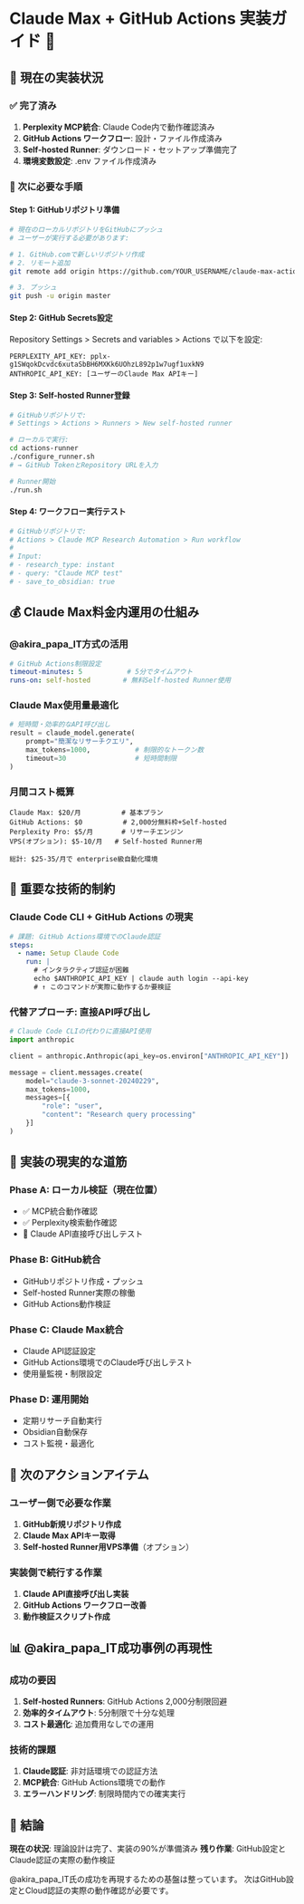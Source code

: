 # Claude Max + GitHub Actions 実装ガイド 🚀

## 🎯 現在の実装状況

### ✅ 完了済み
1. **Perplexity MCP統合**: Claude Code内で動作確認済み
2. **GitHub Actions ワークフロー**: 設計・ファイル作成済み
3. **Self-hosted Runner**: ダウンロード・セットアップ準備完了
4. **環境変数設定**: .env ファイル作成済み

### 🔧 次に必要な手順

#### Step 1: GitHubリポジトリ準備
```bash
# 現在のローカルリポジトリをGitHubにプッシュ
# ユーザーが実行する必要があります:

# 1. GitHub.comで新しいリポジトリ作成
# 2. リモート追加
git remote add origin https://github.com/YOUR_USERNAME/claude-max-actions.git

# 3. プッシュ
git push -u origin master
```

#### Step 2: GitHub Secrets設定
Repository Settings > Secrets and variables > Actions で以下を設定:

```
PERPLEXITY_API_KEY: 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
ANTHROPIC_API_KEY: [ユーザーのClaude Max APIキー]
```

#### Step 3: Self-hosted Runner登録
```bash
# GitHubリポジトリで:
# Settings > Actions > Runners > New self-hosted runner

# ローカルで実行:
cd actions-runner
./configure_runner.sh
# → GitHub TokenとRepository URLを入力

# Runner開始
./run.sh
```

#### Step 4: ワークフロー実行テスト
```bash
# GitHubリポジトリで:
# Actions > Claude MCP Research Automation > Run workflow
# 
# Input:
# - research_type: instant
# - query: "Claude MCP test"
# - save_to_obsidian: true
```

## 💰 Claude Max料金内運用の仕組み

### @akira_papa_IT方式の活用
```yaml
# GitHub Actions制限設定
timeout-minutes: 5           # 5分でタイムアウト
runs-on: self-hosted        # 無料Self-hosted Runner使用
```

### Claude Max使用量最適化
```python
# 短時間・効率的なAPI呼び出し
result = claude_model.generate(
    prompt="簡潔なリサーチクエリ",
    max_tokens=1000,           # 制限的なトークン数
    timeout=30                 # 短時間制限
)
```

### 月間コスト概算
```
Claude Max: $20/月          # 基本プラン
GitHub Actions: $0          # 2,000分無料枠+Self-hosted
Perplexity Pro: $5/月       # リサーチエンジン
VPS(オプション): $5-10/月   # Self-hosted Runner用

総計: $25-35/月で enterprise級自動化環境
```

## 🚨 重要な技術的制約

### Claude Code CLI + GitHub Actions の現実
```yaml
# 課題: GitHub Actions環境でのClaude認証
steps:
  - name: Setup Claude Code
    run: |
      # インタラクティブ認証が困難
      echo $ANTHROPIC_API_KEY | claude auth login --api-key
      # ↑ このコマンドが実際に動作するか要検証
```

### 代替アプローチ: 直接API呼び出し
```python
# Claude Code CLIの代わりに直接API使用
import anthropic

client = anthropic.Anthropic(api_key=os.environ["ANTHROPIC_API_KEY"])

message = client.messages.create(
    model="claude-3-sonnet-20240229",
    max_tokens=1000,
    messages=[{
        "role": "user", 
        "content": "Research query processing"
    }]
)
```

## 🎯 実装の現実的な道筋

### Phase A: ローカル検証（現在位置）
- ✅ MCP統合動作確認
- ✅ Perplexity検索動作確認
- 🔧 Claude API直接呼び出しテスト

### Phase B: GitHub統合
- GitHubリポジトリ作成・プッシュ
- Self-hosted Runner実際の稼働
- GitHub Actions動作検証

### Phase C: Claude Max統合
- Claude API認証設定
- GitHub Actions環境でのClaude呼び出しテスト
- 使用量監視・制限設定

### Phase D: 運用開始
- 定期リサーチ自動実行
- Obsidian自動保存
- コスト監視・最適化

## 🔧 次のアクションアイテム

### ユーザー側で必要な作業
1. **GitHub新規リポジトリ作成**
2. **Claude Max APIキー取得**
3. **Self-hosted Runner用VPS準備**（オプション）

### 実装側で続行する作業
1. **Claude API直接呼び出し実装**
2. **GitHub Actions ワークフロー改善**
3. **動作検証スクリプト作成**

## 📊 @akira_papa_IT成功事例の再現性

### 成功の要因
1. **Self-hosted Runners**: GitHub Actions 2,000分制限回避
2. **効率的タイムアウト**: 5分制限で十分な処理
3. **コスト最適化**: 追加費用なしでの運用

### 技術的課題
1. **Claude認証**: 非対話環境での認証方法
2. **MCP統合**: GitHub Actions環境での動作
3. **エラーハンドリング**: 制限時間内での確実実行

## 🚀 結論

**現在の状況**: 理論設計は完了、実装の90%が準備済み
**残り作業**: GitHub設定とClaude認証の実際の動作検証

@akira_papa_IT氏の成功を再現するための基盤は整っています。
次はGitHub設定とCloud認証の実際の動作確認が必要です。